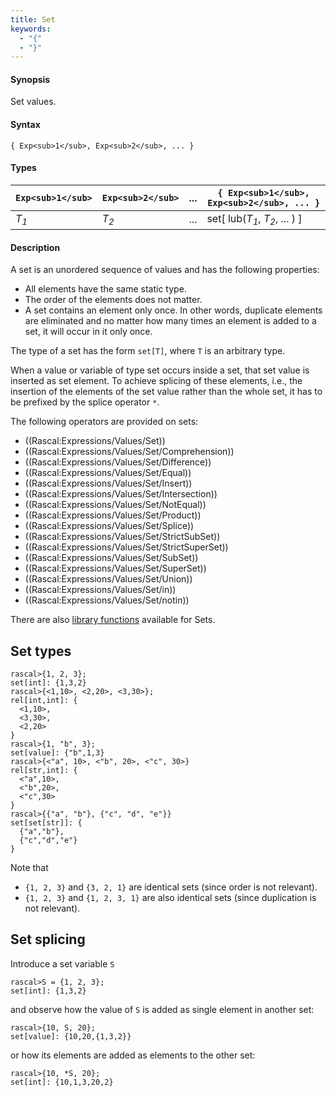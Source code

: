 ```yaml
---
title: Set
keywords:
  - "{"
  - "}"
---
```


#### Synopsis

Set values.

#### Syntax

`{ Exp<sub>1</sub>, Exp<sub>2</sub>, ... }`

#### Types


|  `Exp<sub>1</sub>` |  `Exp<sub>2</sub>` |  ...  |  `{ Exp<sub>1</sub>, Exp<sub>2</sub>, ... }`    |
| --- | --- | --- | --- |
| _T<sub>1</sub>_    | _T<sub>2</sub>_    |  ...  |  set[ lub(_T<sub>1</sub>_, _T<sub>2</sub>_, ... ) ]  |


#### Description

A set is an unordered sequence of values and has the following properties:

*  All elements have the same static type.
*  The order of the elements does not matter.
*  A set contains an element only once. In other words, duplicate elements are eliminated and no 
  matter how many times an element is added to a set, it will occur in it only once.


The type of a set has the form `set[T]`,
where `T` is an arbitrary type.

When a value or variable of type set occurs inside a set, that set value is inserted as set element. 
To achieve splicing of these elements, i.e., the insertion of the elements of the set value rather than the whole set,
it has to be prefixed by the splice operator `*`.

The following operators are provided on sets:
* ((Rascal:Expressions/Values/Set))
* ((Rascal:Expressions/Values/Set/Comprehension))
* ((Rascal:Expressions/Values/Set/Difference))
* ((Rascal:Expressions/Values/Set/Equal))
* ((Rascal:Expressions/Values/Set/Insert))
* ((Rascal:Expressions/Values/Set/Intersection))
* ((Rascal:Expressions/Values/Set/NotEqual))
* ((Rascal:Expressions/Values/Set/Product))
* ((Rascal:Expressions/Values/Set/Splice))
* ((Rascal:Expressions/Values/Set/StrictSubSet))
* ((Rascal:Expressions/Values/Set/StrictSuperSet))
* ((Rascal:Expressions/Values/Set/SubSet))
* ((Rascal:Expressions/Values/Set/SuperSet))
* ((Rascal:Expressions/Values/Set/Union))
* ((Rascal:Expressions/Values/Set/in))
* ((Rascal:Expressions/Values/Set/notin))

There are also [library functions](../../../../Library/Set) available for Sets.
##  Set types 


```rascal-shell
rascal>{1, 2, 3};
set[int]: {1,3,2}
rascal>{<1,10>, <2,20>, <3,30>};
rel[int,int]: {
  <1,10>,
  <3,30>,
  <2,20>
}
rascal>{1, "b", 3};
set[value]: {"b",1,3}
rascal>{<"a", 10>, <"b", 20>, <"c", 30>}
rel[str,int]: {
  <"a",10>,
  <"b",20>,
  <"c",30>
}
rascal>{{"a", "b"}, {"c", "d", "e"}}
set[set[str]]: {
  {"a","b"},
  {"c","d","e"}
}
```
Note that

*  `{1, 2, 3}` and `{3, 2, 1}` are identical sets (since order is not relevant).
*  `{1, 2, 3}` and `{1, 2, 3, 1}` are also identical sets (since duplication is not relevant).



##  Set splicing 

Introduce a set variable `S`

```rascal-shell
rascal>S = {1, 2, 3};
set[int]: {1,3,2}
```
and observe how the value of `S` is added as single element in another set:

```rascal-shell
rascal>{10, S, 20};
set[value]: {10,20,{1,3,2}}
```
or how its elements are added as elements to the other set:

```rascal-shell
rascal>{10, *S, 20};
set[int]: {10,1,3,20,2}
```



